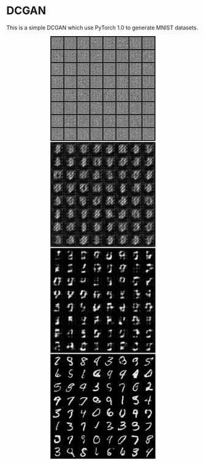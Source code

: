 # DCGAN
This is a simple DCGAN which use PyTorch 1.0 to generate MNIST datasets.

<p align="center">
    <img src="images/0.png" height="274px">
    <img src="images/1.png" height="274px">
    <br />
    <img src="images/2.png" height="274px">
    <img src="images/3.png" height="274px">
</p>
